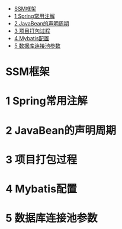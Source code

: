 <!-- TOC -->

- [SSM框架](#ssm框架)
- [1 Spring常用注解](#1-spring常用注解)
- [2 JavaBean的声明周期](#2-javabean的声明周期)
- [3 项目打包过程](#3-项目打包过程)
- [4 Mybatis配置](#4-mybatis配置)
- [5 数据库连接池参数](#5-数据库连接池参数)

<!-- /TOC -->
# SSM框架
# 1 Spring常用注解
# 2 JavaBean的声明周期
# 3 项目打包过程
# 4 Mybatis配置
# 5 数据库连接池参数
